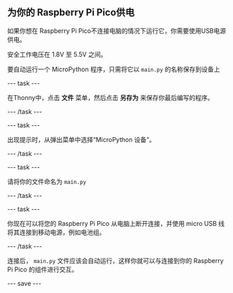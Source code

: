 ## 为你的 Raspberry Pi Pico供电

如果你想在 Raspberry Pi Pico不连接电脑的情况下运行它，你需要使用USB电源供电。

安全工作电压在 1.8V 至 5.5V 之间。

要自动运行一个 MicroPython 程序，只需将它以 `main.py` 的名称保存到设备上

--- task ---

在Thonny中，点击 **文件** 菜单，然后点击 **另存为** 来保存你最后编写的程序。

--- /task ---

--- task ---

出现提示时，从弹出菜单中选择“MicroPython 设备”。

--- /task ---

--- task ---

请将你的文件命名为 `main.py`

--- /task ---

--- task ---

你现在可以将您的 Raspberry Pi Pico 从电脑上断开连接，并使用 micro USB 线将其连接到移动电源，例如电池组。

--- /task ---

连接后， `main.py` 文件应该会自动运行，这样你就可以与连接到你的 Raspberry Pi Pico 的组件进行交互。

--- save ---
